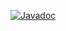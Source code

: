 [![Javadoc](https://img.shields.io/badge/JavaDoc-Online-green)](https://theneweconomy.github.io/TheNewPluginCore/javadoc/)
